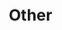 ---
layout: connectorsAll
title: "Other"
collection: connectors
permalink: /connectors/other
author_profile: false
mastheadNavItem: Connectors
slug: "other"
---
